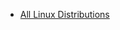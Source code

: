 - [All Linux Distributions](https://upload.wikimedia.org/wikipedia/commons/a/ad/2023_Linux_Distributions_Timeline.svg)